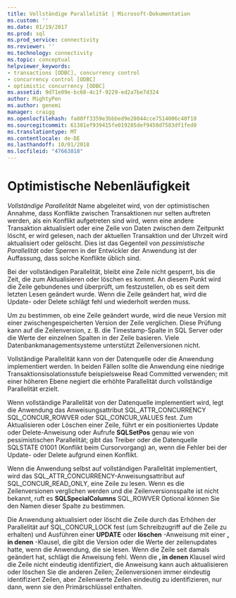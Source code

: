 ```yaml
---
title: Vollständige Parallelität | Microsoft-Dokumentation
ms.custom: ''
ms.date: 01/19/2017
ms.prod: sql
ms.prod_service: connectivity
ms.reviewer: ''
ms.technology: connectivity
ms.topic: conceptual
helpviewer_keywords:
- transactions [ODBC], concurrency control
- concurrency control [ODBC]
- optimistic concurrency [ODBC]
ms.assetid: 9d71e09e-bc68-4c1f-9229-ed2a7be7d324
author: MightyPen
ms.author: genemi
manager: craigg
ms.openlocfilehash: fa80ff3359e3bbbed9e28044cce7514006c40f10
ms.sourcegitcommit: 61381ef939415fe019285def9450d7583df1fed0
ms.translationtype: MT
ms.contentlocale: de-DE
ms.lasthandoff: 10/01/2018
ms.locfileid: "47663818"
---
```

# <a name="optimistic-concurrency"></a>Optimistische Nebenläufigkeit
*Vollständige Parallelität* Name abgeleitet wird, von der optimistischen Annahme, dass Konflikte zwischen Transaktionen nur selten auftreten werden, als ein Konflikt aufgetreten sind wird, wenn eine andere Transaktion aktualisiert oder eine Zeile von Daten zwischen dem Zeitpunkt löscht, er wird gelesen, nach der aktuellen Transaktion und der Uhrzeit wird aktualisiert oder gelöscht. Dies ist das Gegenteil von *pessimistische Parallelität* oder Sperren in der Entwickler der Anwendung ist der Auffassung, dass solche Konflikte üblich sind.  
  
 Bei der vollständigen Parallelität, bleibt eine Zeile nicht gesperrt, bis die Zeit, die zum Aktualisieren oder löschen es kommt. An diesem Punkt wird die Zeile gebundenes und überprüft, um festzustellen, ob es seit dem letzten Lesen geändert wurde. Wenn die Zeile geändert hat, wird die Update- oder Delete schlägt fehl und wiederholt werden muss.  
  
 Um zu bestimmen, ob eine Zeile geändert wurde, wird die neue Version mit einer zwischengespeicherten Version der Zeile verglichen. Diese Prüfung kann auf die Zeilenversion, z. B. die Timestamp-Spalte in SQL Server oder die Werte der einzelnen Spalten in der Zeile basieren. Viele Datenbankmanagementsysteme unterstützt Zeilenversionen nicht.  
  
 Vollständige Parallelität kann von der Datenquelle oder die Anwendung implementiert werden. In beiden Fällen sollte die Anwendung eine niedrige Transaktionsisolationsstufe beispielsweise Read Committed verwenden; mit einer höheren Ebene negiert die erhöhte Parallelität durch vollständige Parallelität erzielt.  
  
 Wenn vollständige Parallelität von der Datenquelle implementiert wird, legt die Anwendung das Anweisungsattribut SQL_ATTR_CONCURRENCY SQL_CONCUR_ROWVER oder SQL_CONCUR_VALUES fest. Zum Aktualisieren oder Löschen einer Zeile, führt er ein positioniertes Update oder Delete-Anweisung oder Aufrufe **SQLSetPos** genau wie von pessimistischen Parallelität; gibt das Treiber oder die Datenquelle SQLSTATE 01001 (Konflikt beim Cursorvorgang) an, wenn die Fehler bei der Update- oder Delete aufgrund einen Konflikt.  
  
 Wenn die Anwendung selbst auf vollständigen Parallelität implementiert, wird das SQL_ATTR_CONCURRENCY-Anweisungsattribut auf SQL_CONCUR_READ_ONLY, eine Zeile zu lesen. Wenn es die Zeilenversionen verglichen werden und die Zeilenversionsspalte ist nicht bekannt, ruft es **SQLSpecialColumns** SQL_ROWVER Optional können Sie den Namen dieser Spalte zu bestimmen.  
  
 Die Anwendung aktualisiert oder löscht die Zeile durch das Erhöhen der Parallelität auf SQL_CONCUR_LOCK fest (um Schreibzugriff auf die Zeile zu erhalten) und Ausführen einer **UPDATE** oder **löschen** -Anweisung mit einer **, in denen**  -Klausel, die gibt die Version oder die Werte der zeilenupdates hatte, wenn die Anwendung, die sie lesen. Wenn die Zeile seit damals geändert hat, schlägt die Anweisung fehl. Wenn die **, in denen** Klausel wird die Zeile nicht eindeutig identifiziert, die Anweisung kann auch aktualisieren oder löschen Sie die anderen Zeilen; Zeilenversionen immer eindeutig identifiziert Zeilen, aber Zeilenwerte Zeilen eindeutig zu identifizieren, nur dann, wenn sie den Primärschlüssel enthalten.
